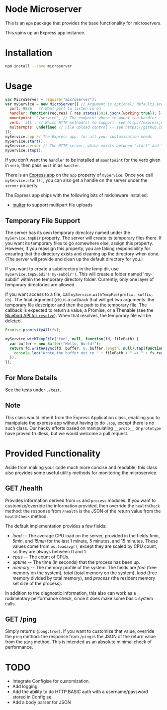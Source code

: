 Node Microserver
=================

This is an `npm` package that provides the base functionality for microservers.

This spins up an Express app instance.

Installation
===============

```bash
npm install --save microserver
```

Usage
======

```javascript
var MicroServer = require("microserver");
var myService = new MicroServer({ // Argument is optional; defaults are given below
  port: 9876   // What port to listen in on
  handler: function(req,res) { res.status(501).json({working:true}); }, // Express middleware
  mountpoint: "/service", // The endpoint where to mount the handler
  verb: 'all', // Which HTTP method(s) to support: see http://expressjs.com/api.html#app.METHOD
  multerOpts: undefined // File upload control -- see https://github.com/expressjs/multer
});
myService.app // The Express app, for all your customization needs
myService.start();
myService.server // The HTTP server, which exists between "start" and "stop".
myService.stop();
```

If you don't want the `handler` to be installed at `mountpoint` for the verb given in `verb`, then
pass `null` in as `handler`.

There is an [Express app](http://expressjs.com/api.html#application) on the `app` property of
`myService`. Once you call `myService.start()`, you can also get a handle on the server under
the `server` property.

The Express app ships with the following bits of middleware installed:

* [multer](https://github.com/expressjs/multer) to support multipart file uploads

Temporary File Support
-------------------------

The server has its own temporary directory named under the `myService.tmpDir` property. The server will
create its temporary files there. If you want its temporary files to go somewhere else, assign this property.
However, if you reassign this property, you are taking responsibility for ensuring that the directory exists
and cleaning up the directory when done. (The server will provide and clean up the default directory for you.)

If you want to create a subdirectory in the temp dir, use `myService.tmpSubdir('my-subdir')`. This will create
a folder named 'my-subdir' within the temporary directory folder. Currently, only one layer of temporary
directories are allowed.

If you want access to a file, call `myService.withTempFie(prefix, suffix, cb)`. The final argument (`cb`) is
a callback that will get two arguments: the temporary file descriptor and then the path to the temporary file.
The callback is expected to return a value, a Promise, or a Thenable (see
the [Bluebird API for `resolve`](https://github.com/petkaantonov/bluebird/blob/master/API.md#promiseresolvedynamic-value---promise)).
When that resolves, the temporary file will be deleted.

```javascript
Promise.promisifyAll(fs);

myService.withTempFile("foo", null, function(fd, filePath) {
  var buffer = new Buffer("Hello, World!");
  return fd.writeAsync(fd, buffer, 0, buffer.length, null).tap(function() {
    console.log("Wrote the buffer out to " + filePath + " => " + fs.readFileSync(filePath));
  });
});
```

For More Details
----------------

See the tests under `./test`.

Note
-----

This class would inherit from the Express Application class, enabling you to manipulate the express app
without having to do `.app`, except there is no such class. Our hacky efforts based on manipulating
`__proto__` or `prototype` have proved fruitless, but we would welcome a pull request.

Provided Functionality
=======================

Aside from making your code much more concise and readable, this class also provides some useful
utility methods for monitoring the microservice.

GET /health
-------------

Provides information derived from `os` and `process` modules. If you want to customize/override the
information provided, then override the `healthCheck` method: the response from `/health` is the JSON
of the return value from the `healthCheck` method.

The default implementation provides a few fields:

* *load* -- The average CPU load on the server, provided in the fields *1min*, *5min*, and *15min*
for the last 1 minute, 5 minutes, and 15 minutes. These values come from `os.loadavg()`, except they
are scaled by CPU count, so they are always between 0 and 1.
* *cpus* -- The count of CPUs.
* *uptime* -- The time (in seconds) that the process has been up.
* *memory* -- The memory profile of the system. The fields are *free* (free memory on the system),
*total* (total memory on the system), *load* (free memory divided by total memory), and *process*
(the resident memory set size of the process).

In addition to the diagnostic information, this also can work as a rudimentary performance check,
since it does make some basic system calls.

GET /ping
-----------

Simply returns `{pong:true}`. If you want to customize that value, override the `ping` method: the
response from `/ping` is the JSON of the return value from the `ping` method. This is intended as
an absolute minimal check of performance.

TODO
======

* Integrate Configise for customization.
* Add logging.
* Add the ability to do HTTP BASIC auth with a username/password stored in Configise.
* Add a body parser for JSON
